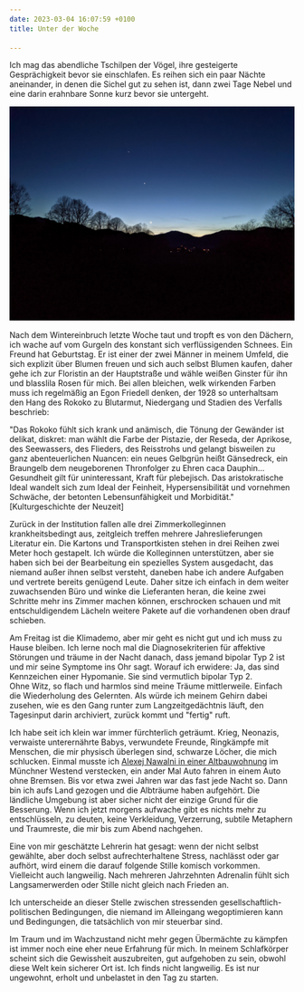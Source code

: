 ```yaml
---
date: 2023-03-04 16:07:59 +0100
title: Unter der Woche

---
```

Ich mag das abendliche Tschilpen der Vögel, ihre gesteigerte Gesprächigkeit bevor sie einschlafen. Es reihen sich ein paar Nächte aneinander, in denen die Sichel gut zu sehen ist, dann zwei Tage Nebel und eine darin erahnbare Sonne kurz bevor sie untergeht. 

![](/uploads/nacht-1.jpg)

Nach dem Wintereinbruch letzte Woche taut und tropft es von den Dächern, ich wache auf vom Gurgeln des konstant sich verflüssigenden Schnees. Ein Freund hat Geburtstag. Er ist einer der zwei Männer in meinem Umfeld, die sich explizit über Blumen freuen und sich auch selbst Blumen kaufen, daher gehe ich zur Floristin an der Hauptstraße und wähle weißen Ginster für ihn und blasslila Rosen für mich. Bei allen bleichen, welk wirkenden Farben muss ich regelmäßig an Egon Friedell denken, der 1928 so unterhaltsam den Hang des Rokoko zu Blutarmut, Niedergang und Stadien des Verfalls beschrieb:

"Das Rokoko fühlt sich krank und anämisch, die Tönung der Gewänder ist delikat, diskret: man wählt die Farbe der Pistazie, der Reseda, der Aprikose, des Seewassers, des Flieders, des Reisstrohs und gelangt bisweilen zu ganz abenteuerlichen Nuancen: ein neues Gelbgrün heißt Gänsedreck, ein Braungelb dem neugeborenen Thronfolger zu Ehren caca Dauphin... Gesundheit gilt für uninteressant, Kraft für plebejisch. Das aristokratische Ideal wandelt sich zum Ideal der Feinheit, Hypersensibilität und vornehmen Schwäche, der betonten Lebensunfähigkeit und Morbidität."  \[Kulturgeschichte der Neuzeit\]

Zurück in der Institution fallen alle drei Zimmerkolleginnen krankheitsbedingt aus, zeitgleich treffen mehrere Jahreslieferungen Literatur ein. Die Kartons und Transportkisten stehen in drei Reihen zwei Meter hoch gestapelt. Ich würde die Kolleginnen unterstützen, aber sie haben sich bei der Bearbeitung ein spezielles System ausgedacht, das niemand außer ihnen selbst versteht, daneben habe ich andere Aufgaben und vertrete bereits genügend Leute. Daher sitze ich einfach in dem weiter zuwachsenden Büro und winke die Lieferanten heran, die keine zwei Schritte mehr ins Zimmer machen können, erschrocken schauen und mit entschuldigendem Lächeln weitere Pakete auf die vorhandenen oben drauf schieben.

Am Freitag ist die Klimademo, aber mir geht es nicht gut und ich muss zu Hause bleiben. Ich lerne noch mal die Diagnosekriterien für affektive Störungen und träume in der Nacht danach, dass jemand bipolar Typ 2 ist und mir seine Symptome ins Ohr sagt. Worauf ich erwidere: Ja, das sind Kennzeichen einer Hypomanie. Sie sind vermutlich bipolar Typ 2.  
Ohne Witz, so flach und harmlos sind meine Träume mittlerweile. Einfach die Wiederholung des Gelernten. Als würde ich meinem Gehirn dabei zusehen, wie es den Gang runter zum Langzeitgedächtnis läuft, den Tagesinput darin archiviert, zurück kommt und "fertig" ruft. 

Ich habe seit ich klein war immer fürchterlich geträumt. Krieg, Neonazis, verwaiste unterernährte Babys, verwundete Freunde, Ringkämpfe mit Menschen, die mir physisch überlegen sind, schwarze Löcher, die mich schlucken. Einmal musste ich [Alexej Nawalni in einer Altbauwohnung](https://unendlichkeitsfiktion.de/durchhalten/) im Münchner Westend verstecken, ein ander Mal Auto fahren in einem Auto ohne Bremsen. Bis vor etwa zwei Jahren war das fast jede Nacht so. Dann bin ich aufs Land gezogen und die Albträume haben aufgehört. Die ländliche Umgebung ist aber sicher nicht der einzige Grund für die Besserung. Wenn ich jetzt morgens aufwache gibt es nichts mehr zu entschlüsseln, zu deuten, keine Verkleidung, Verzerrung, subtile Metaphern und Traumreste, die mir bis zum Abend nachgehen.

Eine von mir geschätzte Lehrerin hat gesagt: wenn der nicht selbst gewählte, aber doch selbst aufrechterhaltene Stress, nachlässt oder gar aufhört, wird einem die darauf folgende Stille komisch vorkommen. Vielleicht auch langweilig. Nach mehreren Jahrzehnten Adrenalin fühlt sich Langsamerwerden oder Stille nicht gleich nach Frieden an.

Ich unterscheide an dieser Stelle zwischen stressenden gesellschaftlich-politischen Bedingungen, die niemand im Alleingang wegoptimieren kann und Bedingungen, die tatsächlich von mir steuerbar sind. 

Im Traum und im Wachzustand nicht mehr gegen Übermächte zu kämpfen ist immer noch eine eher neue Erfahrung für mich. In meinem Schlafkörper scheint sich die Gewissheit auszubreiten, gut aufgehoben zu sein, obwohl diese Welt kein sicherer Ort ist. Ich finds nicht langweilig. Es ist nur ungewohnt, erholt und unbelastet in den Tag zu starten.